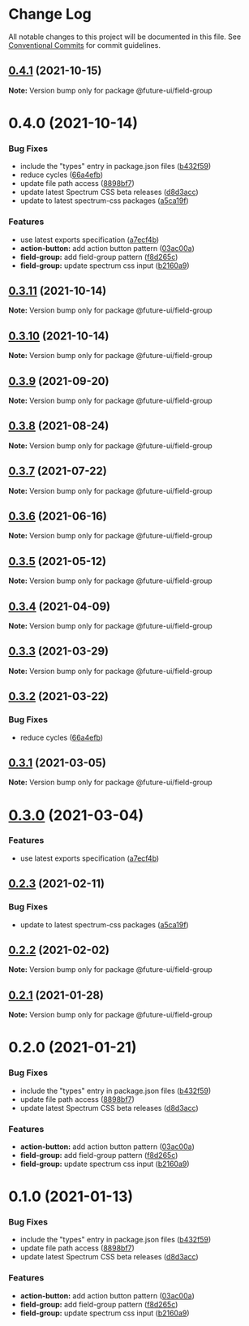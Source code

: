 # Change Log

All notable changes to this project will be documented in this file.
See [Conventional Commits](https://conventionalcommits.org) for commit guidelines.

## [0.4.1](https://github.com/adobe/spectrum-web-components/compare/@future-ui/field-group@0.4.0...@future-ui/field-group@0.4.1) (2021-10-15)

**Note:** Version bump only for package @future-ui/field-group





# 0.4.0 (2021-10-14)


### Bug Fixes

* include the "types" entry in package.json files ([b432f59](https://github.com/adobe/spectrum-web-components/commit/b432f5982b3b79f80af12f6d0312cbe2285e608b))
* reduce cycles ([66a4efb](https://github.com/adobe/spectrum-web-components/commit/66a4efbc55c108e886699ce9dd0eb1c7e57e5a7d))
* update file path access ([8898bf7](https://github.com/adobe/spectrum-web-components/commit/8898bf707e6e28abb78c92a0a0858d459e65347b))
* update latest Spectrum CSS beta releases ([d8d3acc](https://github.com/adobe/spectrum-web-components/commit/d8d3acc86de31e58219db6ba2a9d045b83cbe103))
* update to latest spectrum-css packages ([a5ca19f](https://github.com/adobe/spectrum-web-components/commit/a5ca19f67d5b3f0951667c4441d4d977bf1e0937))


### Features

* use latest exports specification ([a7ecf4b](https://github.com/adobe/spectrum-web-components/commit/a7ecf4b6da7996f36a8a89f62cc2384709497008))
* **action-button:** add action button pattern ([03ac00a](https://github.com/adobe/spectrum-web-components/commit/03ac00a710290e6a78340f206d88385a4f8ae8c2))
* **field-group:** add field-group pattern ([f8d265c](https://github.com/adobe/spectrum-web-components/commit/f8d265c3352f4a97fc103a09ce8eb56511dcedbb))
* **field-group:** update spectrum css input ([b2160a9](https://github.com/adobe/spectrum-web-components/commit/b2160a9c2a3ed95f20979cf3a5836bb9fca48c0c))





## [0.3.11](https://github.com/adobe/spectrum-web-components/compare/@future-ui/field-group@0.3.9...@future-ui/field-group@0.3.11) (2021-10-14)

**Note:** Version bump only for package @future-ui/field-group

## [0.3.10](https://github.com/adobe/spectrum-web-components/compare/@future-ui/field-group@0.3.9...@future-ui/field-group@0.3.10) (2021-10-14)

**Note:** Version bump only for package @future-ui/field-group

## [0.3.9](https://github.com/adobe/spectrum-web-components/compare/@future-ui/field-group@0.3.8...@future-ui/field-group@0.3.9) (2021-09-20)

**Note:** Version bump only for package @future-ui/field-group

## [0.3.8](https://github.com/adobe/spectrum-web-components/compare/@future-ui/field-group@0.3.7...@future-ui/field-group@0.3.8) (2021-08-24)

**Note:** Version bump only for package @future-ui/field-group

## [0.3.7](https://github.com/adobe/spectrum-web-components/compare/@future-ui/field-group@0.3.6...@future-ui/field-group@0.3.7) (2021-07-22)

**Note:** Version bump only for package @future-ui/field-group

## [0.3.6](https://github.com/adobe/spectrum-web-components/compare/@future-ui/field-group@0.3.5...@future-ui/field-group@0.3.6) (2021-06-16)

**Note:** Version bump only for package @future-ui/field-group

## [0.3.5](https://github.com/adobe/spectrum-web-components/compare/@future-ui/field-group@0.3.4...@future-ui/field-group@0.3.5) (2021-05-12)

**Note:** Version bump only for package @future-ui/field-group

## [0.3.4](https://github.com/adobe/spectrum-web-components/compare/@future-ui/field-group@0.3.3...@future-ui/field-group@0.3.4) (2021-04-09)

**Note:** Version bump only for package @future-ui/field-group

## [0.3.3](https://github.com/adobe/spectrum-web-components/compare/@future-ui/field-group@0.3.2...@future-ui/field-group@0.3.3) (2021-03-29)

**Note:** Version bump only for package @future-ui/field-group

## [0.3.2](https://github.com/adobe/spectrum-web-components/compare/@future-ui/field-group@0.3.1...@future-ui/field-group@0.3.2) (2021-03-22)

### Bug Fixes

-   reduce cycles ([66a4efb](https://github.com/adobe/spectrum-web-components/commit/66a4efbc55c108e886699ce9dd0eb1c7e57e5a7d))

## [0.3.1](https://github.com/adobe/spectrum-web-components/compare/@future-ui/field-group@0.3.0...@future-ui/field-group@0.3.1) (2021-03-05)

**Note:** Version bump only for package @future-ui/field-group

# [0.3.0](https://github.com/adobe/spectrum-web-components/compare/@future-ui/field-group@0.2.3...@future-ui/field-group@0.3.0) (2021-03-04)

### Features

-   use latest exports specification ([a7ecf4b](https://github.com/adobe/spectrum-web-components/commit/a7ecf4b6da7996f36a8a89f62cc2384709497008))

## [0.2.3](https://github.com/adobe/spectrum-web-components/compare/@future-ui/field-group@0.2.2...@future-ui/field-group@0.2.3) (2021-02-11)

### Bug Fixes

-   update to latest spectrum-css packages ([a5ca19f](https://github.com/adobe/spectrum-web-components/commit/a5ca19f67d5b3f0951667c4441d4d977bf1e0937))

## [0.2.2](https://github.com/adobe/spectrum-web-components/compare/@future-ui/field-group@0.2.1...@future-ui/field-group@0.2.2) (2021-02-02)

**Note:** Version bump only for package @future-ui/field-group

## [0.2.1](https://github.com/adobe/spectrum-web-components/compare/@future-ui/field-group@0.2.0...@future-ui/field-group@0.2.1) (2021-01-28)

**Note:** Version bump only for package @future-ui/field-group

# 0.2.0 (2021-01-21)

### Bug Fixes

-   include the "types" entry in package.json files ([b432f59](https://github.com/adobe/spectrum-web-components/commit/b432f5982b3b79f80af12f6d0312cbe2285e608b))
-   update file path access ([8898bf7](https://github.com/adobe/spectrum-web-components/commit/8898bf707e6e28abb78c92a0a0858d459e65347b))
-   update latest Spectrum CSS beta releases ([d8d3acc](https://github.com/adobe/spectrum-web-components/commit/d8d3acc86de31e58219db6ba2a9d045b83cbe103))

### Features

-   **action-button:** add action button pattern ([03ac00a](https://github.com/adobe/spectrum-web-components/commit/03ac00a710290e6a78340f206d88385a4f8ae8c2))
-   **field-group:** add field-group pattern ([f8d265c](https://github.com/adobe/spectrum-web-components/commit/f8d265c3352f4a97fc103a09ce8eb56511dcedbb))
-   **field-group:** update spectrum css input ([b2160a9](https://github.com/adobe/spectrum-web-components/commit/b2160a9c2a3ed95f20979cf3a5836bb9fca48c0c))

# 0.1.0 (2021-01-13)

### Bug Fixes

-   include the "types" entry in package.json files ([b432f59](https://github.com/adobe/spectrum-web-components/commit/b432f5982b3b79f80af12f6d0312cbe2285e608b))
-   update file path access ([8898bf7](https://github.com/adobe/spectrum-web-components/commit/8898bf707e6e28abb78c92a0a0858d459e65347b))
-   update latest Spectrum CSS beta releases ([d8d3acc](https://github.com/adobe/spectrum-web-components/commit/d8d3acc86de31e58219db6ba2a9d045b83cbe103))

### Features

-   **action-button:** add action button pattern ([03ac00a](https://github.com/adobe/spectrum-web-components/commit/03ac00a710290e6a78340f206d88385a4f8ae8c2))
-   **field-group:** add field-group pattern ([f8d265c](https://github.com/adobe/spectrum-web-components/commit/f8d265c3352f4a97fc103a09ce8eb56511dcedbb))
-   **field-group:** update spectrum css input ([b2160a9](https://github.com/adobe/spectrum-web-components/commit/b2160a9c2a3ed95f20979cf3a5836bb9fca48c0c))
